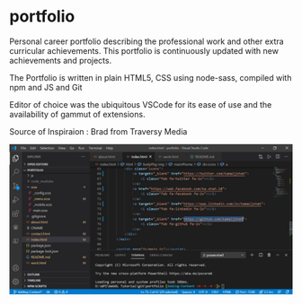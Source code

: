 # portfolio

Personal career portfolio describing the professional work and other extra curricular achievements. This portfolio is continuously updated with new achievements and projects.

The Portfolio is written in plain HTML5, CSS using node-sass, compiled with npm and JS and Git

Editor of choice was  the ubiquitous VSCode for its ease of use and the availability of gammut of extensions.

Source of Inspiraion : Brad from Traversy Media

![Image of VSCode Portfolio project](img/portfolio/Portfolio_Image.jpg)
